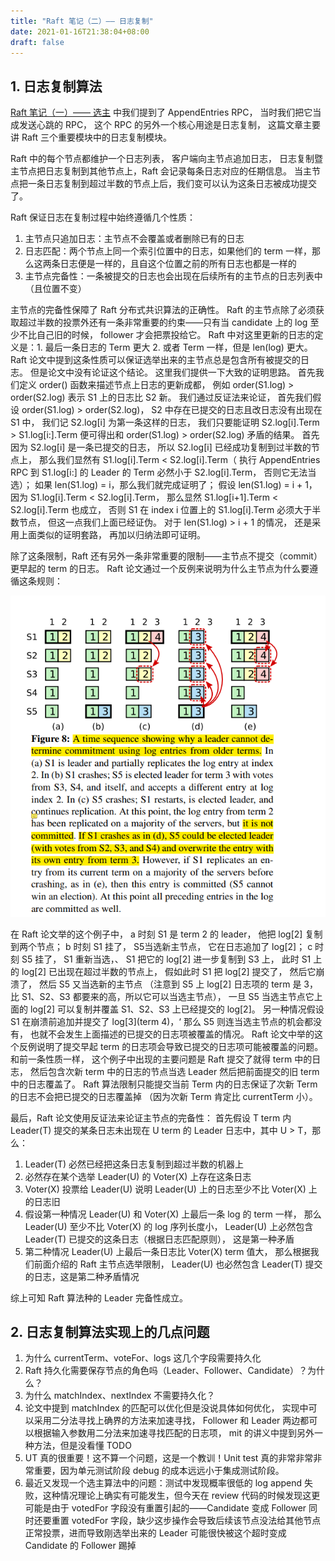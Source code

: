 ```yaml
---
title: "Raft 笔记（二）—— 日志复制"
date: 2021-01-16T21:38:04+08:00
draft: false
---
```


## 1. 日志复制算法

[Raft 笔记（一）—— 选主](https://coderatwork.cn/posts/notes-on-raft-1/) 中我们提到了 AppendEntries RPC，
当时我们把它当成发送心跳的 RPC，
这个 RPC 的另外一个核心用途是日志复制，
这篇文章主要讲 Raft 三个重要模块中的日志复制模块。

Raft 中的每个节点都维护一个日志列表，
客户端向主节点追加日志，
日志复制暨主节点把日志复制到其他节点上，Raft 会记录每条日志对应的任期信息。
当主节点把一条日志复制到超过半数的节点上后，我们变可以认为这条日志被成功提交了。

Raft 保证日志在复制过程中始终遵循几个性质：

1. 主节点只追加日志：主节点不会覆盖或者删除已有的日志
2. 日志匹配：两个节点上同一个索引位置中的日志，如果他们的 term 一样，那么这两条日志便是一样的，且自这个位置之前的所有日志也都是一样的
3. 主节点完备性：一条被提交的日志也会出现在后续所有的主节点的日志列表中（且位置不变）

主节点的完备性保障了 Raft 分布式共识算法的正确性。
Raft 的主节点除了必须获取超过半数的投票外还有一条非常重要的约束——只有当 candidate 上的 log 至少不比自己旧的时候，
follower 才会把票投给它。
Raft 中对这里更新的日志的定义是：1. 最后一条日志的 Term 更大 2. 或者 Term 一样，但是 len(log) 更大。
Raft 论文中提到这条性质可以保证选举出来的主节点总是包含所有被提交的日志。
但是论文中没有论证这个结论。
这里我们提供一下大致的证明思路。
首先我们定义 order() 函数来描述节点上日志的更新成都，
例如 order(S1.log) > order(S2.log) 表示 S1 上的日志比 S2 新。
我们通过反证法来论证，
首先我们假设 order(S1.log) > order(S2.log)，
S2 中存在已提交的日志且改日志没有出现在 S1 中，
我们记 S2.log[i] 为第一条这样的日志，
我们只要能证明 S2.log[i].Term > S1.log[i:].Term 便可得出和 order(S1.log) > order(S2.log) 矛盾的结果。
首先因为 S2.log[i] 是一条已提交的日志，
所以 S2.log[i] 已经成功复制到过半数的节点上，
那么我们显然有 S1.log[i].Term < S2.log[i].Term（
执行 AppendEntries RPC 到 S1.log[i:] 的 Leader 的 Term 必然小于 S2.log[i].Term，
否则它无法当选）；
如果 len(S1.log) = i，那么我们就完成证明了；
假设 len(S1.log) = i + 1，
因为 S1.log[i].Term < S2.log[i].Term，
那么显然 S1.log[i+1].Term < S2.log[i].Term 也成立，
否则 S1 在 index i 位置上的 S1.log[i].Term 必须大于半数节点，
但这一点我们上面已经证伪。
对于 len(S1.log) > i + 1 的情况，
还是采用上面类似的证明套路，
再加以归纳法即可证明。

除了这条限制，Raft 还有另外一条非常重要的限制——主节点不提交（commit）更早起的 term 的日志。
Raft 论文通过一个反例来说明为什么主节点为什么要遵循这条规则：

![Raft 日志覆盖](/images/raft/log_commit_term.png)

在 Raft 论文举的这个例子中，
a 时刻 S1 是 term 2 的 leader，
他把 log[2] 复制到两个节点；
b 时刻 S1 挂了，
S5当选新主节点，
它在日志追加了 log[2]；
c 时刻 S5 挂了，
S1 重新当选，、
S1 把它的 log[2] 进一步复制到 S3 上，
此时 S1 上的 log[2] 已出现在超过半数的节点上，
假如此时 S1 把 log[2] 提交了，
然后它崩溃了，
然后 S5 又当选新的主节点
（注意到 S5 上 log[2] 日志项的 term 是 3，
比 S1、S2、S3 都要来的高，所以它可以当选主节点），
一旦 S5 当选主节点它上面的 log[2] 可以复制并覆盖 S1、S2、S3 上已经提交的 log[2]。
另一种情况假设 S1 在崩溃前追加并提交了 log[3](term 4)，‘
那么 S5 则连当选主节点的机会都没有，
也就不会发生上面描述的已提交的日志项被覆盖的情况。
Raft 论文中举的这个反例说明了提交早起 term 的日志项会导致已提交的日志项可能被覆盖的问题。
和前一条性质一样，
这个例子中出现的主要问题是 Raft 提交了就得 term 中的日志，
然后包含次新 term 中的日志的节点当选 Leader 然后把前面提交的旧 term 中的日志覆盖了。
Raft 算法限制只能提交当前 Term 内的日志保证了次新 Term 的日志不会把已提交的日志覆盖掉
（因为次新 Term 肯定比 currentTerm 小）。


最后，Raft 论文使用反证法来论证主节点的完备性：
首先假设 T term 内 Leader(T) 提交的某条日志未出现在 U term 的 Leader 日志中，其中 U > T，那么：

1. Leader(T) 必然已经把这条日志复制到超过半数的机器上
2. 必然存在某个选举 Leader(U) 的 Voter(X) 上存在这条日志
3. Voter(X)  投票给 Leader(U) 说明 Leader(U) 上的日志至少不比 Voter(X) 上的日志旧
4. 假设第一种情况 Leader(U) 和 Voter(X) 上最后一条 log 的 term 一样，
那么 Leader(U) 至少不比 Voter(X) 的 log 序列长度小，
Leader(U) 上必然包含 Leader(T) 已提交的这条日志（根据日志匹配原则），
这是第一种矛盾
5. 第二种情况 Leader(U) 上最后一条日志比 Voter(X) term 值大，
那么根据我们前面介绍的 Raft 主节点选举限制，
Leader(U) 也必然包含 Leader(T) 提交的日志，这是第二种矛盾情况

综上可知 Raft 算法种的 Leader 完备性成立。

## 2. 日志复制算法实现上的几点问题

1. 为什么 currentTerm、voteFor、logs 这几个字段需要持久化
2. Raft 持久化需要保存节点的角色吗（Leader、Follower、Candidate）？为什么？
3. 为什么 matchIndex、nextIndex 不需要持久化？
4. 论文中提到 matchIndex 的匹配可以优化但是没说具体如何优化，
实现中可以采用二分法寻找上确界的方法来加速寻找，
Follower 和 Leader 两边都可以根据输入参数用二分法来加速寻找匹配的日志项，
mit 的讲义中提到另外一种方法，但是没看懂 TODO
4. UT 真的很重要！这不算一个问题，这是一个教训！Unit test 真的非常非常非常重要，因为单元测试阶段 debug 的成本远远小于集成测试阶段。
5. 最近又发现一个选主算法中的问题：测试中发现概率很低的 log append 失败，这种情况理论上确实有可能发生，但今天在 review 代码的时候发现这更可能是由于 votedFor 字段没有重置引起的——Candidate 变成 Follower 同时还要重置 votedFor 字段，缺少这步操作会导致后续该节点没法给其他节点正常投票，进而导致刚选举出来的 Leader 可能很快被这个超时变成 Candidate 的 Follower 踢掉